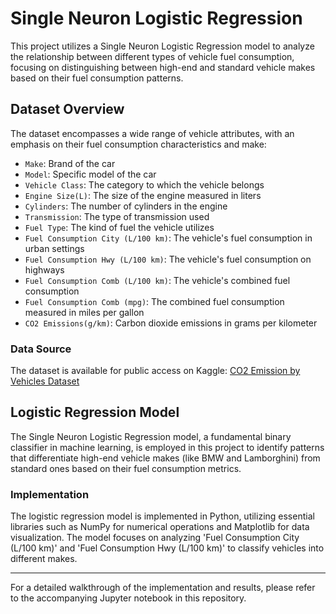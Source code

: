 # Single Neuron Logistic Regression

This project utilizes a Single Neuron Logistic Regression model to analyze the relationship between different types of vehicle fuel consumption, focusing on distinguishing between high-end and standard vehicle makes based on their fuel consumption patterns.

## Dataset Overview

The dataset encompasses a wide range of vehicle attributes, with an emphasis on their fuel consumption characteristics and make:

- `Make`: Brand of the car
- `Model`: Specific model of the car
- `Vehicle Class`: The category to which the vehicle belongs
- `Engine Size(L)`: The size of the engine measured in liters
- `Cylinders`: The number of cylinders in the engine
- `Transmission`: The type of transmission used
- `Fuel Type`: The kind of fuel the vehicle utilizes
- `Fuel Consumption City (L/100 km)`: The vehicle's fuel consumption in urban settings
- `Fuel Consumption Hwy (L/100 km)`: The vehicle's fuel consumption on highways
- `Fuel Consumption Comb (L/100 km)`: The vehicle's combined fuel consumption
- `Fuel Consumption Comb (mpg)`: The combined fuel consumption measured in miles per gallon
- `CO2 Emissions(g/km)`: Carbon dioxide emissions in grams per kilometer

### Data Source

The dataset is available for public access on Kaggle: [CO2 Emission by Vehicles Dataset](https://www.kaggle.com/datasets/debajyotipodder/co2-emission-by-vehicles)

## Logistic Regression Model

The Single Neuron Logistic Regression model, a fundamental binary classifier in machine learning, is employed in this project to identify patterns that differentiate high-end vehicle makes (like BMW and Lamborghini) from standard ones based on their fuel consumption metrics.

### Implementation

The logistic regression model is implemented in Python, utilizing essential libraries such as NumPy for numerical operations and Matplotlib for data visualization. The model focuses on analyzing 'Fuel Consumption City (L/100 km)' and 'Fuel Consumption Hwy (L/100 km)' to classify vehicles into different makes.

---

For a detailed walkthrough of the implementation and results, please refer to the accompanying Jupyter notebook in this repository.
